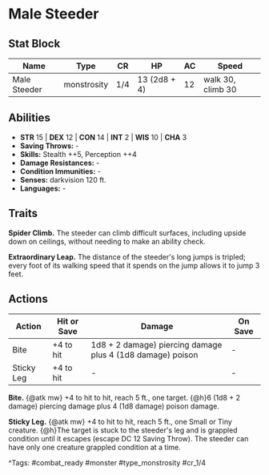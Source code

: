 # Male Steeder

## Stat Block

| Name | Type | CR | HP | AC | Speed |
|------|------|----|----|----|-------|
| Male Steeder | monstrosity | 1/4 | 13 (2d8 + 4) | 12 | walk 30, climb 30 |

## Abilities

- **STR** 15 | **DEX** 12 | **CON** 14 | **INT** 2 | **WIS** 10 | **CHA** 3
- **Saving Throws:** -  
- **Skills:** Stealth ++5, Perception ++4  
- **Damage Resistances:** -  
- **Condition Immunities:** -  
- **Senses:** darkvision 120 ft.  
- **Languages:** -

## Traits

**Spider Climb.** The steeder can climb difficult surfaces, including upside down on ceilings, without needing to make an ability check.

**Extraordinary Leap.** The distance of the steeder's long jumps is tripled; every foot of its walking speed that it spends on the jump allows it to jump 3 feet.


## Actions

| Action | Hit or Save | Damage | On Save |
|--------|--------------|--------|----------|
| Bite | +4 to hit | 1d8 + 2 damage) piercing damage plus 4 (1d8 damage) poison | - |
| Sticky Leg | +4 to hit | - | - |

**Bite.** {@atk mw} +4 to hit to hit, reach 5 ft., one target. {@h}6 (1d8 + 2 damage) piercing damage plus 4 (1d8 damage) poison damage.

**Sticky Leg.** {@atk mw} +4 to hit to hit, reach 5 ft., one Small or Tiny creature. {@h}The target is stuck to the steeder's leg and is grappled condition until it escapes (escape DC 12 Saving Throw). The steeder can have only one creature grappled condition at a time.


^Tags: #combat_ready #monster #type_monstrosity #cr_1/4